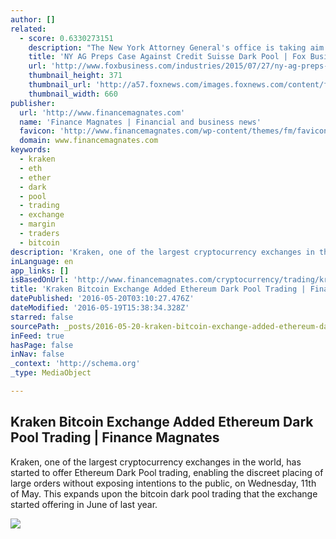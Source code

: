 ```yaml
---
author: []
related:
  - score: 0.6330273151
    description: "The New York Attorney General's office is taking aim at its next target in its year-long inquiry into high-frequency trading abuses through lightly regulated stock markets known as \"dark pools.\" The FOX Business Network has learned that New York Attorney General Eric Schneiderman's office is preparing a civil case against Credit Suisse AG ( CS), the operator of the Crossfinder dark pool, that could be announced in the coming weeks."
    title: 'NY AG Preps Case Against Credit Suisse Dark Pool | Fox Business'
    url: 'http://www.foxbusiness.com/industries/2015/07/27/ny-ag-preps-case-against-credit-suisse-dark-pool/'
    thumbnail_height: 371
    thumbnail_url: 'http://a57.foxnews.com/images.foxnews.com/content/fox-business/features/2015/07/27/ny-ag-preps-case-against-credit-suisse-dark-pool/_jcr_content/image.img.gif/0/0/1438010390500.gif?ve=1'
    thumbnail_width: 660
publisher:
  url: 'http://www.financemagnates.com'
  name: 'Finance Magnates | Financial and business news'
  favicon: 'http://www.financemagnates.com/wp-content/themes/fm/favicon.ico'
  domain: www.financemagnates.com
keywords:
  - kraken
  - eth
  - ether
  - dark
  - pool
  - trading
  - exchange
  - margin
  - traders
  - bitcoin
description: 'Kraken, one of the largest cryptocurrency exchanges in the world, has started to offer Ethereum Dark Pool trading, enabling the discreet placing of large orders without exposing intentions to the public, on Wednesday, 11th of May. This expands upon the bitcoin dark pool trading that the exchange started offering in June of last year.'
inLanguage: en
app_links: []
isBasedOnUrl: 'http://www.financemagnates.com/cryptocurrency/trading/kraken-bitcoin-exchange-added-ethereum-dark-pool-trading/'
title: 'Kraken Bitcoin Exchange Added Ethereum Dark Pool Trading | Finance Magnates'
datePublished: '2016-05-20T03:10:27.476Z'
dateModified: '2016-05-19T15:38:34.328Z'
starred: false
sourcePath: _posts/2016-05-20-kraken-bitcoin-exchange-added-ethereum-dark-pool-trading-or-f.md
inFeed: true
hasPage: false
inNav: false
_context: 'http://schema.org'
_type: MediaObject

---
```

<article style=""><h1>Kraken Bitcoin Exchange Added Ethereum Dark Pool Trading | Finance Magnates</h1><p>Kraken, one of the largest cryptocurrency exchanges in the world, has started to offer Ethereum Dark Pool trading, enabling the discreet placing of large orders without exposing intentions to the public, on Wednesday, 11th of May. This expands upon the bitcoin dark pool trading that the exchange started offering in June of last year.</p><img src="http://www.financemagnates.com/wp-content/uploads/2016/05/dark-pool-black.jpg" /></article>